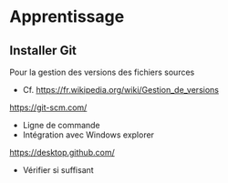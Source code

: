 # Apprentissage

## Installer Git 

Pour la gestion des versions des fichiers sources 
* Cf. https://fr.wikipedia.org/wiki/Gestion_de_versions

https://git-scm.com/
* Ligne de commande 
* Intégration avec Windows explorer

https://desktop.github.com/
* Vérifier si suffisant
